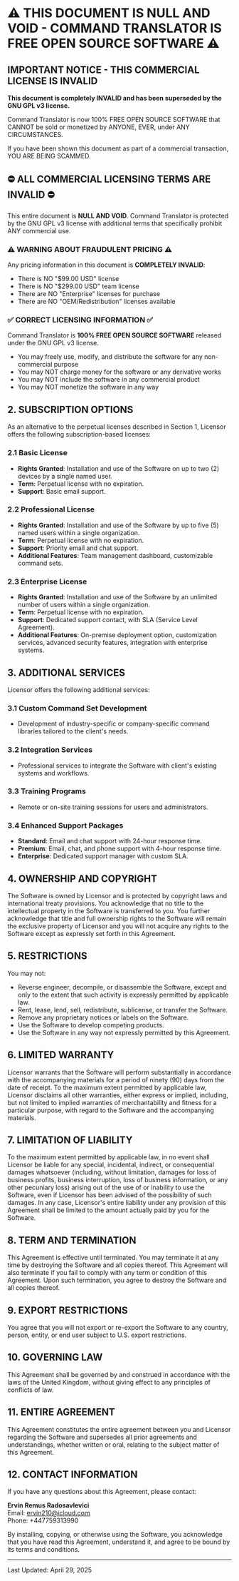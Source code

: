 # ⚠️ THIS DOCUMENT IS NULL AND VOID - COMMAND TRANSLATOR IS FREE OPEN SOURCE SOFTWARE ⚠️

## IMPORTANT NOTICE - THIS COMMERCIAL LICENSE IS INVALID

**This document is completely INVALID and has been superseded by the GNU GPL v3 license.**

Command Translator is now 100% FREE OPEN SOURCE SOFTWARE that CANNOT be sold or monetized by ANYONE, EVER, under ANY CIRCUMSTANCES.

If you have been shown this document as part of a commercial transaction, YOU ARE BEING SCAMMED.

## ⛔ ALL COMMERCIAL LICENSING TERMS ARE INVALID ⛔

This entire document is **NULL AND VOID**. Command Translator is protected by the GNU GPL v3 license with additional terms that specifically prohibit ANY commercial use.

### ⚠️ WARNING ABOUT FRAUDULENT PRICING ⚠️

Any pricing information in this document is **COMPLETELY INVALID**:

- There is NO "$99.00 USD" license
- There is NO "$299.00 USD" team license
- There are NO "Enterprise" licenses for purchase
- There are NO "OEM/Redistribution" licenses available

### ✅ CORRECT LICENSING INFORMATION ✅

Command Translator is **100% FREE OPEN SOURCE SOFTWARE** released under the GNU GPL v3 license.

- You may freely use, modify, and distribute the software for any non-commercial purpose
- You may NOT charge money for the software or any derivative works
- You may NOT include the software in any commercial product
- You may NOT monetize the software in any way

## 2. SUBSCRIPTION OPTIONS

As an alternative to the perpetual licenses described in Section 1, Licensor offers the following subscription-based licenses:

### 2.1 Basic License

- **Rights Granted**: Installation and use of the Software on up to two (2) devices by a single named user.
- **Term**: Perpetual license with no expiration.
- **Support**: Basic email support.

### 2.2 Professional License

- **Rights Granted**: Installation and use of the Software by up to five (5) named users within a single organization.
- **Term**: Perpetual license with no expiration.
- **Support**: Priority email and chat support.
- **Additional Features**: Team management dashboard, customizable command sets.

### 2.3 Enterprise License

- **Rights Granted**: Installation and use of the Software by an unlimited number of users within a single organization.
- **Term**: Perpetual license with no expiration.
- **Support**: Dedicated support contact, with SLA (Service Level Agreement).
- **Additional Features**: On-premise deployment option, customization services, advanced security features, integration with enterprise systems.

## 3. ADDITIONAL SERVICES

Licensor offers the following additional services:

### 3.1 Custom Command Set Development

- Development of industry-specific or company-specific command libraries tailored to the client's needs.

### 3.2 Integration Services

- Professional services to integrate the Software with client's existing systems and workflows.

### 3.3 Training Programs

- Remote or on-site training sessions for users and administrators.

### 3.4 Enhanced Support Packages

- **Standard**: Email and chat support with 24-hour response time.
- **Premium**: Email, chat, and phone support with 4-hour response time.
- **Enterprise**: Dedicated support manager with custom SLA.

## 4. OWNERSHIP AND COPYRIGHT

The Software is owned by Licensor and is protected by copyright laws and international treaty provisions. You acknowledge that no title to the intellectual property in the Software is transferred to you. You further acknowledge that title and full ownership rights to the Software will remain the exclusive property of Licensor and you will not acquire any rights to the Software except as expressly set forth in this Agreement.

## 5. RESTRICTIONS

You may not:
- Reverse engineer, decompile, or disassemble the Software, except and only to the extent that such activity is expressly permitted by applicable law.
- Rent, lease, lend, sell, redistribute, sublicense, or transfer the Software.
- Remove any proprietary notices or labels on the Software.
- Use the Software to develop competing products.
- Use the Software in any way not expressly permitted by this Agreement.

## 6. LIMITED WARRANTY

Licensor warrants that the Software will perform substantially in accordance with the accompanying materials for a period of ninety (90) days from the date of receipt. To the maximum extent permitted by applicable law, Licensor disclaims all other warranties, either express or implied, including, but not limited to implied warranties of merchantability and fitness for a particular purpose, with regard to the Software and the accompanying materials.

## 7. LIMITATION OF LIABILITY

To the maximum extent permitted by applicable law, in no event shall Licensor be liable for any special, incidental, indirect, or consequential damages whatsoever (including, without limitation, damages for loss of business profits, business interruption, loss of business information, or any other pecuniary loss) arising out of the use of or inability to use the Software, even if Licensor has been advised of the possibility of such damages. In any case, Licensor's entire liability under any provision of this Agreement shall be limited to the amount actually paid by you for the Software.

## 8. TERM AND TERMINATION

This Agreement is effective until terminated. You may terminate it at any time by destroying the Software and all copies thereof. This Agreement will also terminate if you fail to comply with any term or condition of this Agreement. Upon such termination, you agree to destroy the Software and all copies thereof.

## 9. EXPORT RESTRICTIONS

You agree that you will not export or re-export the Software to any country, person, entity, or end user subject to U.S. export restrictions.

## 10. GOVERNING LAW

This Agreement shall be governed by and construed in accordance with the laws of the United Kingdom, without giving effect to any principles of conflicts of law.

## 11. ENTIRE AGREEMENT

This Agreement constitutes the entire agreement between you and Licensor regarding the Software and supersedes all prior agreements and understandings, whether written or oral, relating to the subject matter of this Agreement.

## 12. CONTACT INFORMATION

If you have any questions about this Agreement, please contact:

**Ervin Remus Radosavlevici**  
Email: ervin210@icloud.com  
Phone: +447759313990

By installing, copying, or otherwise using the Software, you acknowledge that you have read this Agreement, understand it, and agree to be bound by its terms and conditions.

---

Last Updated: April 29, 2025